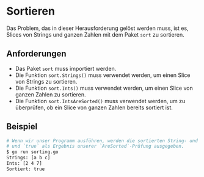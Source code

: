 # Sortieren

Das Problem, das in dieser Herausforderung gelöst werden muss, ist es, Slices von Strings und ganzen Zahlen mit dem Paket `sort` zu sortieren.

## Anforderungen

- Das Paket `sort` muss importiert werden.
- Die Funktion `sort.Strings()` muss verwendet werden, um einen Slice von Strings zu sortieren.
- Die Funktion `sort.Ints()` muss verwendet werden, um einen Slice von ganzen Zahlen zu sortieren.
- Die Funktion `sort.IntsAreSorted()` muss verwendet werden, um zu überprüfen, ob ein Slice von ganzen Zahlen bereits sortiert ist.

## Beispiel

```sh
# Wenn wir unser Programm ausführen, werden die sortierten String- und Int-Slices
# und `true` als Ergebnis unserer `AreSorted`-Prüfung ausgegeben.
$ go run sorting.go
Strings: [a b c]
Ints: [2 4 7]
Sortiert: true
```
